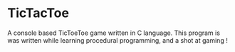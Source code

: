 TicTacToe
=========

A console based TicToeToe game written in C language.
This program is was written while learning procedural programming, and a shot at gaming !
